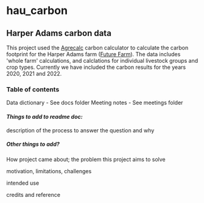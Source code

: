 # hau_carbon
## Harper Adams carbon data

This project used the [Agrecalc](https://www.agrecalc.com/) carbon calculator to calculate the carbon footprint for the Harper Adams farm ([Future Farm](https://futurefarm.zone/)). The data includes 'whole farm' calculations, and calclations for individual livestock groups and crop types. Currently we have included the carbon results for the years 2020, 2021 and 2022. 

### Table of contents
Data dictionary - See docs folder
Meeting notes - See meetings folder

#### *Things to add to readme doc:*   
description of the process to answer the question and why

##### *Other things to add?*

How project came about; the problem this project aims to solve
    
motivation, limitations, challenges
      
intended use
    
credits and reference


